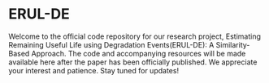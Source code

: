 # ERUL-DE

Welcome to the official code repository for our research project, Estimating Remaining Useful Life using Degradation Events(ERUL-DE): A Similarity-Based Approach. The code and accompanying resources will be made available here after the paper has been officially published. We appreciate your interest and patience. Stay tuned for updates!
